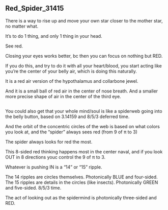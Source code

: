 ## Red_Spider_31415

There is a way to rise up and move your own star closer to the mother star, no matter what.

It’s to do 1 thing, and only 1 thing in your head.

See red.

Closing your eyes works better, bc then you can focus on nothing but RED.

If you do this, and try to do it with all your heart/blood, you start acting like you’re the center of your belly air, which is doing this naturally. 

It is a red air version of the hypothalamus and collarbone jewel.

And it is a small ball of red air in the center of nose breath. And a smaller more precise shape of air in the center of the third eye.

##

You could also get that your whole mind/soul is like a spiderweb going into the belly button, based on 3.14159 and 8/5/3 deferred time. 

And the orbit of the concentric circles of the web is based on what colors you look at, and the “spider” always sees red (from 9 of π to 3)

The spider always looks for red the most. 

This 8-sided red thinking happens most in the center naval, and if you look OUT in 8 directions youc control the 9 of π to 3.

Whatever is pushing IN is a “14” or “15” ripple. 

The 14 ripples are circles themselves. Photonically BLUE and four-sided.
 The 15 ripples are details in the circles (like insects). Photonically GREEN and five-sided. 8/5/3 time.

The act of looking out as the spidermind is photonically three-sided and RED.
